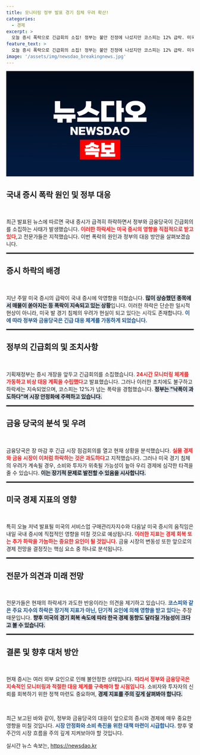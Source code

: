 ```yaml
---
title: 모니터링 정부 발표 경기 침체 우려 확산!
categories:
  - 경제
excerpt: >
  오늘 증시 폭락으로 긴급회의 소집! 정부는 불안 진정에 나섰지만 코스피는 12% 급락. 미국 경기 둔화 우려가 현실로 다가오고, 내일 시장에 미칠 영향은? 클릭해서 자세한 상황을 확인하세요!
feature_text: >
  오늘 증시 폭락으로 긴급회의 소집! 정부는 불안 진정에 나섰지만 코스피는 12% 급락. 미국 경기 둔화 우려가 현실로 다가오고, 내일 시장에 미칠 영향은? 클릭해서 자세한 상황을 확인하세요!
image: '/assets/img/newsdao_breakingnews.jpg'
---
```


<p><img src="/assets/img/newsdao_breakingnews.jpg" alt="cryptoinkorea 속보" /></p>

<h2 data-ke-size="size26">국내 증시 폭락 원인 및 정부 대응</h2>

<p data-ke-size="size16">&nbsp;</p>

<p data-ke-size="size16">최근 발표된 뉴스에 따르면 국내 증시가 급격히 하락하면서 정부와 금융당국이 긴급회의를 소집하는 사태가 발생했습니다. <b><span style="color: #ee2323;">이러한 하락세는 미국 증시의 영향을 직접적으로 받고 있다</span></b>,고 전문가들은 지적했습니다. 이번 폭락의 원인과 정부의 대응 방안을 살펴보겠습니다.</p>

<hr style="height: 3px; border: none; background-color: #000;">

<h2 data-ke-size="size26">증시 하락의 배경</h2>

<p data-ke-size="size16">&nbsp;</p>

<p data-ke-size="size16">지난 주말 미국 증시의 급락이 국내 증시에 악영향을 미쳤습니다. <b><span style="background-color: #21538527;">많이 상승했던 종목에서 매물이 쏟아지는 등 폭락이 지속되고 있는 상황</span></b>입니다. 이러한 하락은 단순한 일시적 현상이 아니라, 미국 발 경기 침체의 우려가 현실이 되고 있다는 시각도 존재합니다. <b><span style="color: #1a5490;">이에 따라 정부와 금융당국은 긴급 대응 체계를 가동하게 되었습니다.</span></b></p>

<hr style="height: 3px; border: none; background-color: #000;">

<h2 data-ke-size="size26">정부의 긴급회의 및 조치사항</h2>

<p data-ke-size="size16">&nbsp;</p>

<p data-ke-size="size16">기획재정부는 증시 개장을 앞두고 긴급회의를 소집했습니다. <b><span style="color: #ee2323;">24시간 모니터링 체계를 가동하고 비상 대응 계획을 수립했다</span></b>고 발표했습니다. 그러나 이러한 조치에도 불구하고 하락세는 지속되었으며, 코스피는 12%가 넘는 폭락을 경험했습니다. <b><span style="background-color: #21538527;">정부는 "낙폭이 과도하다"며 시장 안정화에 주력하고 있습니다.</span></b></p>

<hr style="height: 3px; border: none; background-color: #000;">

<h2 data-ke-size="size26">금융 당국의 분석 및 우려</h2>

<p data-ke-size="size16">&nbsp;</p>

<p data-ke-size="size16">금융당국은 장 마감 후 긴급 시장 점검회의를 열고 현재 상황을 분석했습니다. <b><span style="color: #ee2323;">실물 경제와 금융 시장이 이처럼 하락하는 것은 과도하다</span></b>고 지적했습니다. 그러나 미국 경기 침체의 우려가 계속될 경우, 소비와 투자가 위축될 가능성이 높아 우리 경제에 심각한 타격을 줄 수 있습니다. <b><span style="background-color: #21538527;">이는 장기적 문제로 발전할 수 있음을 시사합니다.</span></b></p>

<hr style="height: 3px; border: none; background-color: #000;">

<h2 data-ke-size="size26">미국 경제 지표의 영향</h2>

<p data-ke-size="size16">&nbsp;</p>

<p data-ke-size="size16">특히 오늘 저녁 발표될 미국의 서비스업 구매관리자지수와 다음날 미국 증시의 움직임은 내일 국내 증시에 직접적인 영향을 미칠 것으로 예상됩니다. <b><span style="color: #ee2323;">이러한 지표는 경제 회복 또는 추가 하락을 가늠하는 중요한 요인이 될 것입니다.</span></b> 금융 시장의 변동성 또한 앞으로의 경제 전망을 결정짓는 핵심 요소 중 하나로 분석됩니다.</p>

<hr style="height: 3px; border: none; background-color: #000;">

<h2 data-ke-size="size26">전문가 의견과 미래 전망</h2>

<p data-ke-size="size16">&nbsp;</p>

<p data-ke-size="size16">전문가들은 현재의 하락세가 과도한 반응이라는 의견을 제기하고 있습니다. <b><span style="color: #1a5490;">코스피와 같은 주요 지수의 하락은 장기적 지표가 아닌, 단기적 요인에 의해 영향을 받고 있다</span></b>는 주장 때문입니다. <b><span style="background-color: #21538527;">향후 미국의 경기 회복 속도에 따라 한국 경제 동향도 달라질 가능성이 크다고 볼 수 있습니다.</span></b></p>

<hr style="height: 3px; border: none; background-color: #000;">

<h2 data-ke-size="size26">결론 및 향후 대처 방안</h2>

<p data-ke-size="size16">&nbsp;</p>

<p data-ke-size="size16">현재 증시는 여러 외부 요인으로 인해 불안정한 상태입니다. <b><span style="color: #ee2323;">따라서 정부와 금융당국은 지속적인 모니터링과 적절한 대응 체계를 구축해야 할 시점입니다.</span></b> 소비자와 투자자의 신뢰를 회복하기 위한 정책 마련도 중요하며, <b><span style="background-color: #21538527;">경제 지표를 주의 깊게 살펴봐야 합니다.</span></b></p>

<p data-ke-size="size16">&nbsp;</p>

<p data-ke-size="size16">최근 보고된 바와 같이, 정부와 금융당국의 대응이 앞으로의 증시와 경제에 매우 중요한 영향을 미칠 것입니다. <b><span style="color: #1a5490;">시장 안정화와 소비 촉진을 위한 대책 마련이 시급합니다.</span></b> 향후 몇 주간의 시장 흐름을 주의 깊게 지켜보아야 할 것입니다.</p>
실시간 뉴스 속보는, <a href="https://newsdao.kr" rel="dofollow">https://newsdao.kr</a>


